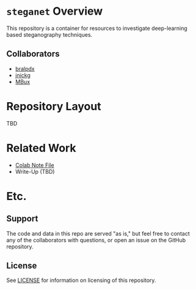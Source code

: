 # `steganet` Overview
This repository is a container for resources to investigate deep-learning based steganography techniques.
## Collaborators
* [bralpdx](https://github.com/bralpdx)
* [jnickg](https://github.com/jnickg)
* [MBux](https://github.com/MBux)

# Repository Layout
TBD

# Related Work
* [Colab Note File](https://colab.research.google.com/drive/1dpSACglq0yTNsvdvqBlheix_P5WOjkNR?usp=sharing)
* Write-Up (TBD)
# Etc.
## Support
The code and data in this repo are served "as is," but feel free to contact any of the collaborators with questions, or open an issue on the GitHub repository.
## License
See [LICENSE](./LICENSE) for information on licensing of this repository.
